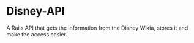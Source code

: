 # Disney-API

A Rails API that gets the information from the Disney Wikia, stores it and make the access easier.